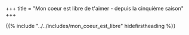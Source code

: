 +++
title = "Mon coeur est libre de t'aimer - depuis la cinquième saison"
+++

{{% include "../../includes/mon_coeur_est_libre" hidefirstheading %}}
